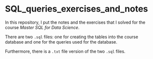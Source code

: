 # SQL_queries_exercises_and_notes
In this repository, I put the notes and the exercises that I solved for the course *Master SQL for Data Science*.

There are two `.sql` files: one for creating the tables into the course database and one for the queries used for the database.

Furthermore, there is a `.txt` file version of the two `.sql` files.


